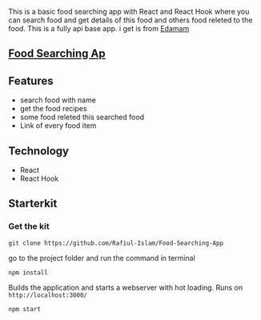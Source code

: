 This is a basic food searching app with React and React Hook where you can search food and get details of this food and others food releted to the food. This is a fully api base app. i get is from [Edamam](https://www.edamam.com/)

## [Food Searching Ap](https://food-searching-app.netlify.app/)

## Features
 - search food with name
 - get the food recipes
 - some food releted this searched food
 - Link of every food item
 
## Technology
 - React
 - React Hook
 
 ## Starterkit
 
### Get the kit
```
git clone https://github.com/Rafiul-Islam/Food-Searching-App
```

go to the project folder and run the command in terminal

 ```
 npm install
 ```
 
Builds the application and starts a webserver with hot loading. Runs on `http://localhost:3000/`
 
 ```
 npm start
 ```
